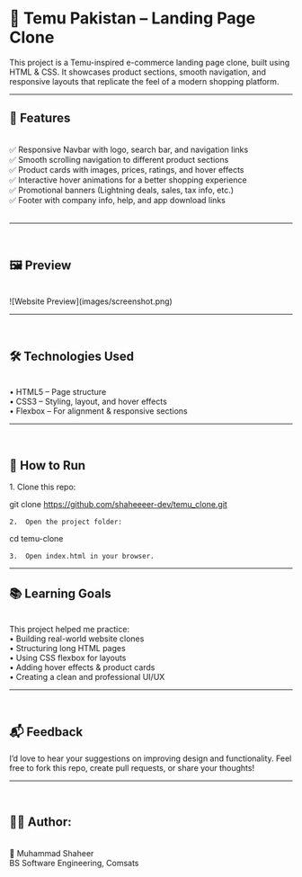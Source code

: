 <h1>🛒 Temu Pakistan – Landing Page Clone</h1>

This project is a Temu-inspired e-commerce landing page clone, built using HTML & CSS.
It showcases product sections, smooth navigation, and responsive layouts that replicate the feel of a modern shopping platform.

<hr>

<h2>📌 Features</h2>
	<br>✅ Responsive Navbar with logo, search bar, and navigation links
	<br>✅ Smooth scrolling navigation to different product sections
	<br>✅ Product cards with images, prices, ratings, and hover effects
	<br>✅ Interactive hover animations for a better shopping experience
	<br>✅ Promotional banners (Lightning deals, sales, tax info, etc.)
	<br>✅ Footer with company info, help, and app download links
<br><br>
<hr>
<br>
<h2>🖼️ Preview</h2>
<br>
![Website Preview](images/screenshot.png)
<br>
<hr>
<br>
<h2>🛠️ Technologies Used</h2>
	<br>•	HTML5 – Page structure
	<br>•	CSS3 – Styling, layout, and hover effects
	<br>•	Flexbox – For alignment & responsive sections
<br>
<hr>
<br>
<h2>🚀 How to Run</h2>
	1.	Clone this repo:

git clone https://github.com/shaheeeer-dev/temu_clone.git


	2.	Open the project folder:

cd temu-clone


	3.	Open index.html in your browser.

<hr>

<h2>📚 Learning Goals</h2>
<br>
This project helped me practice:
	<br>•	Building real-world website clones
	<br>•	Structuring long HTML pages
	<br>•	Using CSS flexbox for layouts
	<br>•	Adding hover effects & product cards
	<br>•	Creating a clean and professional UI/UX

<hr>
<br>
<h2>📬 Feedback</h2>

I’d love to hear your suggestions on improving design and functionality.
Feel free to fork this repo, create pull requests, or share your thoughts!
<br>
<hr>
<br>
<h2>👨‍💻 Author:</h2>
<br>📌 Muhammad Shaheer
<br>BS Software Engineering, Comsats
